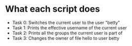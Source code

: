 # What each script does

* Task 0: Switches the current user to the user "betty"
* Task 1: Prints the effective username of the current user
* Task 2: Prints all the groups the current user is part of
* Task 3: Changes the owner of file hello to user betty

